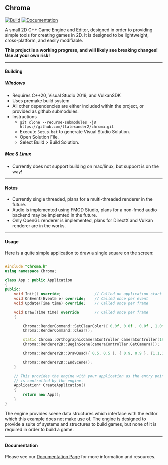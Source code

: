 ## Chroma

[![Build](https://github.com/ttalexander2/chroma/actions/workflows/Weekly.yml/badge.svg)](https://github.com/ttalexander2/chroma/actions/workflows/Weekly.yml)
[![Documentation](https://github.com/ttalexander2/chroma/actions/workflows/main.yml/badge.svg)](https://github.com/ttalexander2/chroma/actions/workflows/main.yml)

A small 2D C++ Game Engine and Editor, designed in order to providing simple tools for creating games in 2D. It is designed to be lightweight, cross-platform, and easily modifiable.

**This project is a working progress, and will likely see breaking changes! Use at your own risk!**

---

#### Building
##### Windows
- Requires C++20, Visual Studio 2019, and VulkanSDK
- Uses premake build system
- All other dependencies are either included within the project, or provided as github submodules.
- Instructions
    - `git clone --recurse-submodules -j8 https://github.com/ttalexander2/chroma.git`
    - Execute `Setup.bat` to generate Visual Studio Solution.
    - Open Solution File.
    - Select Build > Build Solution.
     
##### Mac & Linux
- Currently does not support building on mac/linux, but support is on the way!

----
#### Notes
- Currently single threaded, plans for a multi-threaded renderer in the future.
- Audio is implemented using FMOD Studio, plans for a non-fmod audio backend may be implemted in the future.
- Only OpenGL renderer is implemented, plans for DirectX and Vulkan renderer are in the works.

---
#### Usage

Here is a quite simple application to draw a single square on the screen:
```cpp

#include "Chroma.h"
using namespace Chroma;

class App : public Application
{
public:
    void Init() override;               // Called on application start
    void OnEvent(Event& e) override;    // Called once per event
    void Update(Time time) override;    // Called once per frame

    void Draw(Time time) override       // Called once per frame
    {

        Chroma::RenderCommand::SetClearColor({ 0.0f, 0.0f , 0.0f , 1.0f });
		Chroma::RenderCommand::Clear();

        static Chroma::OrthographicCameraController cameraController(1920.0f / 1080.0f);
        Chroma::Renderer2D::BeginScene(cameraController.GetCamera());

		Chroma::Renderer2D::DrawQuad({ 0.5, 0.5 }, { 0.9, 0.9 }, {1,1,1,1});

		Chroma::Renderer2D::EndScene();
    }

    // This provides the engine with your application as the entry point 
    // is controlled by the engine.
    Application* CreateApplication()
    {
        return new App();
    }
}

```

The engine provides scene data structures which interface with the editor which this example does not make use of. The engine is designed to provide a suite of systems and structures to build games, but none of it is required in order to build a game.

---
#### Documentation

Please see our [Documentation Page](https://ttalexander2.github.io/chroma/) for more information and resources.
